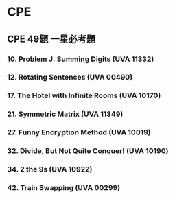 # CPE
## CPE 49題 一星必考題
### 10. Problem J: Summing Digits (UVA 11332)
### 12. Rotating Sentences (UVA 00490)
### 17. The Hotel with Infinite Rooms (UVA 10170)
### 21. Symmetric Matrix (UVA 11349)
### 27. Funny Encryption Method (UVA 10019)
### 32. Divide, But Not Quite Conquer! (UVA 10190)
### 34. 2 the 9s (UVA 10922)
### 42. Train Swapping (UVA 00299)
